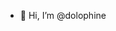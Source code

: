- 👋 Hi, I’m @dolophine

<!---
dolophine/dolophine is a ✨ special ✨ repository because its `README.md` (this file) appears on your GitHub profile.
You can click the Preview link to take a look at your changes.
--->
